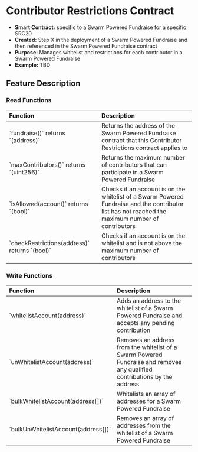 # Contributor Restrictions Contract

* **Smart Contract:** specific to a Swarm Powered Fundraise for a specific SRC20
* **Created:**  Step X in the deployment of a Swarm Powered Fundraise and then referenced in the Swarm Powered Fundraise contract 
* **Purpose:** Manages whitelist and restrictions for each contributor in a Swarm Powered Fundraise
* **Example:**  TBD

## Feature Description

### Read Functions

| Function | Description |
| :--- | :--- |
| \`fundraise\(\)\` returns \`\(address\)\` | Returns the address of the Swarm Powered Fundraise contract that this Contributor Restrictions contract applies to |
| \`maxContributors\(\)\` returns \`\(uint256\)\` | Returns the maximum number of contributors that can participate in a Swarm Powered Fundraise |
| \`isAllowed\(account\)\` returns \`\(bool\)\` | Checks if an account is on the whitelist of a Swarm Powered Fundraise and the contributor list has not reached the maximum number of contributors |
| \`checkRestrictions\(address\)\` returns \`\(bool\)\` | Checks if an account is on the whitelist and is not above the maximum number of contributors |

### Write Functions

| Function | Description |
| :--- | :--- |
| \`whitelistAccount\(address\)\` | Adds an address to the whitelist of a Swarm Powered Fundraise and accepts any pending contribution |
| \`unWhitelistAccount\(address\)\` | Removes an address from the whitelist of a Swarm Powered Fundraise and removes any qualified contributions by the address |
| \`bulkWhitelistAccount\(address\[\]\)\` | Whitelists an array of addresses for a Swarm Powered Fundraise |
| \`bulkUnWhitelistAccount\(address\[\]\)\` | Removes an array of addresses from the whitelist of a Swarm Powered Fundraise |

